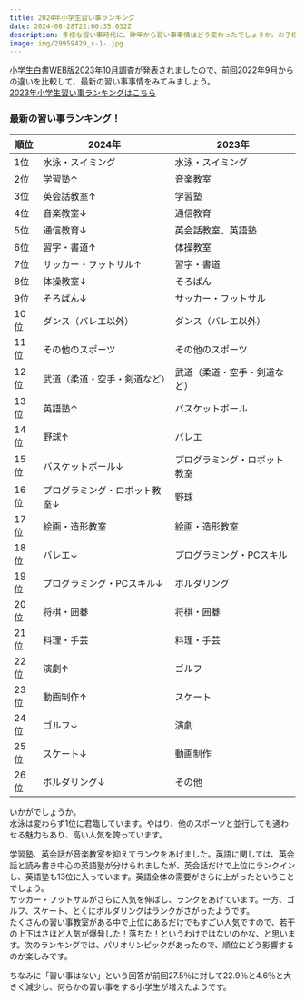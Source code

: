 ```yaml
---
title: 2024年小学生習い事ランキング
date: 2024-08-28T22:00:35.032Z
description: 多様な習い事時代に、昨年から習い事事情はどう変わったでしょうか。お子様の習い事の参考になる2024年度版の習い事ランキングを紹介します
image: img/29959429_s-1-.jpg
---
```

[小学生白書WEB版2023年10月調査](https://www.gakken.jp/kyouikusouken/whitepaper/202310/chapter7/01.html)[](https://www.gakken.jp/kyouikusouken/whitepaper/202310/chapter7/01.html)が発表されましたので、前回2022年9月からの違いを比較して、最新の習い事事情をみてみましょう。\
[2023年小学生習い事ランキングはこちら](https://kinshicho.back-ten.com/post/2023naraigoto/)

### 最新の習い事ランキング！

| 順位  | 2024年           | 2023年          |
| --- | --------------- | -------------- |
| 1位  | 水泳・スイミング        | 水泳・スイミング       |
| 2位  | 学習塾↑            | 音楽教室           |
| 3位  | 英会話教室↑          | 学習塾            |
| 4位  | 音楽教室↓           | 通信教育           |
| 5位  | 通信教育↓           | 英会話教室、英語塾      |
| 6位  | 習字・書道↑          | 体操教室           |
| 7位  | サッカー・フットサル↑     | 習字・書道          |
| 8位  | 体操教室↓           | そろばん           |
| 9位  | そろばん↓           | サッカー・フットサル     |
| 10位 | ダンス（バレエ以外）      | ダンス（バレエ以外）     |
| 11位 | その他のスポーツ        | その他のスポーツ       |
| 12位 | 武道（柔道・空手・剣道など）  | 武道（柔道・空手・剣道など） |
| 13位 | 英語塾↑            | バスケットボール       |
| 14位 | 野球↑             | バレエ            |
| 15位 | バスケットボール↓       | プログラミング・ロボット教室 |
| 16位 | プログラミング・ロボット教室↓ | 野球             |
| 17位 | 絵画・造形教室         | 絵画・造形教室        |
| 18位 | バレエ↓            | プログラミング・PCスキル  |
| 19位 | プログラミング・PCスキル↓  | ボルダリング         |
| 20位 | 将棋・囲碁           | 将棋・囲碁          |
| 21位 | 料理・手芸           | 料理・手芸          |
| 22位 | 演劇↑             | ゴルフ            |
| 23位 | 動画制作↑           | スケート           |
| 24位 | ゴルフ↓            | 演劇             |
| 25位 | スケート↓           | 動画制作           |
| 26位 | ボルダリング↓         | その他            |

いかがでしょうか。\
水泳は変わらず1位に君臨しています。やはり、他のスポーツと並行しても通わせる魅力もあり、高い人気を誇っています。

学習塾、英会話が音楽教室を抑えてランクをあげました。英語に関しては、英会話と読み書き中心の英語塾が分けられましたが、英会話だけで上位にランクインし、英語塾も13位に入っています。英語全体の需要がさらに上がったということでしょう。\
サッカー・フットサルがさらに人気を伸ばし、ランクをあげています。一方、ゴルフ、スケート、とくにボルダリングはランクがさがったようです。\
たくさんの習い事教室がある中で上位にあるだけでもすごい人気ですので、若干の上下はさほど人気が爆発した！落ちた！というわけではないのかな、と思います。次のランキングでは、パリオリンピックがあったので、順位にどう影響するのか楽しみです。

ちなみに「習い事はない」という回答が前回27.5％に対して22.9％と4.6％と大きく減少し、何らかの習い事をする小学生が増えたようです。